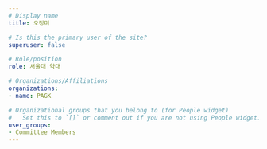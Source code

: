 ```yaml
---
# Display name
title: 오정미

# Is this the primary user of the site?
superuser: false

# Role/position
role: 서울대 약대

# Organizations/Affiliations
organizations:
- name: PAGK

# Organizational groups that you belong to (for People widget)
#   Set this to `[]` or comment out if you are not using People widget.
user_groups:
- Committee Members
---
```

